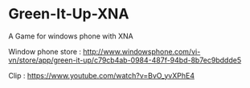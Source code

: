 Green-It-Up-XNA
===============

A Game for windows phone with XNA


Window phone store : http://www.windowsphone.com/vi-vn/store/app/green-it-up/c79cb4ab-0984-487f-94bd-8b7ec9bddde5


Clip : https://www.youtube.com/watch?v=BvO_yvXPhE4
